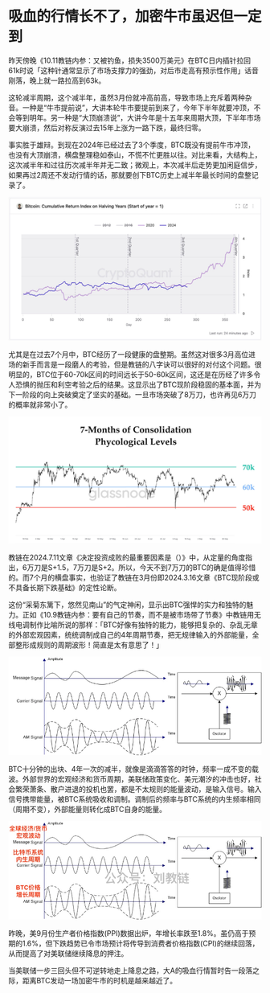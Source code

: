 # 吸血的行情长不了，加密牛市虽迟但一定到

昨天傍晚《10.11教链内参：又被钓鱼，损失3500万美元》在BTC日内插针拉回61k时说「这种针通常显示了市场支撑力的强劲，对后市走高有预示性作用」话音刚落，晚上就一路拉高到63k。

这轮减半周期，这个减半年，虽然3月份就冲高前高，导致市场上充斥着两种杂音。一种是“牛市提前说”，大讲本轮牛市要提前到来了，今年下半年就要冲顶，不会等到明年。另一种是“大顶崩溃说”，大讲今年是十五年来周期大顶，下半年市场要大崩溃，然后对称反演过去15年上涨为一路下跌，最终归零。

事实胜于雄辩。到现在2024年已经过去了3个季度，BTC既没有提前牛市冲顶，也没有大顶崩溃，横盘整理稳如泰山，不慌不忙更胜以往。对比来看，大结构上，这次减半年和过往历次减半年并无二致；微观上，本次减半后走势更加闲庭信步，如果再过2周还不发动行情的话，那就要创下BTC历史上减半年最长时间的盘整记录了。

![](2024-10-12-A01.jpeg)

尤其是在过去7个月中，BTC经历了一段健康的盘整期。虽然这对很多3月高位进场的新手而言是一段磨人的考验，但是教链的八字诀可以很好的对付这个问题。很明显的，BTC位于60-70k区间的时间远长于50-60k区间，这还是在历经了许多令人恐惧的抛压和利空考验之后的结果。这显示出了BTC现阶段稳固的基本面，并为下一阶段的向上突破奠定了坚实的基础。一旦市场突破了8万刀，也许再见6万刀的概率就非常小了。

![](2024-10-12-A02.jpeg)

教链在2024.7.11文章《决定投资成败的最重要因素是（）》中，从定量的角度指出，6万刀是S+1.5，7万刀是S+2。所以，今天不到7万刀的BTC的确是值得珍惜的。而7个月的横盘事实，也验证了教链在3月份即2024.3.16文章《BTC现阶段或不具备长期下跌基础》的定性论断。

这份“采菊东篱下，悠然见南山”的气定神闲，显示出BTC强悍的实力和独特的魅力。正如《10.9教链内参：要有自己的节奏，而不是被市场带了节奏》中教链用无线电调制作比喻所说的那样：「BTC好像有独特的能力，能够把复杂的、杂乱无章的外部宏观因素，统统调制成自己的4年周期节奏，把无规律输入的外部能量，全部整形成规则的周期波形！简直是太有意思了！」

![](2024-10-12-A0301.webp)

BTC十分钟的出块、4年一次的减半，就像是滴滴答答的时钟，频率一成不变的载波。外部世界的宏观经济和货币周期，美联储政策变化、美元潮汐的冲击也好，社会繁荣萧条、散户进退的投机也罢，都是不太规则的能量波动，是输入信号。输入信号携带能量，被BTC系统吸收和调制。调制后的频率与BTC系统的内生频率相同（周期不变），外部能量则转化成BTC自身的能量。

![](2024-10-12-A0302.jpg)

昨晚，美9月份生产者价格指数(PPI)数据出炉，年增长率跌至1.8%。虽仍高于预期的1.6%，但下跌趋势已令市场预计将传导到消费者价格指数(CPI)的继续回落，从而提高了对美联储继续降息的押注。

当美联储一步三回头但不可逆转地走上降息之路，大A的吸血行情暂时告一段落之际，距离BTC发动一场加密牛市的时机是越来越近了。
